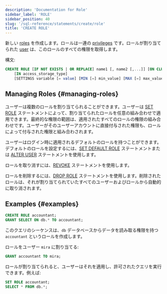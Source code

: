 ```yaml
---
description: 'Documentation for Role'
sidebar_label: 'ROLE'
sidebar_position: 40
slug: '/sql-reference/statements/create/role'
title: 'CREATE ROLE'
---
```




新しい [roles](../../../guides/sre/user-management/index.md#role-management) を作成します。ロールは一連の [privileges](/sql-reference/statements/grant#granting-privilege-syntax) です。ロールが割り当てられた [user](../../../sql-reference/statements/create/user.md) は、このロールのすべての権限を取得します。

構文:

```sql
CREATE ROLE [IF NOT EXISTS | OR REPLACE] name1 [, name2 [,...]] [ON CLUSTER cluster_name]
    [IN access_storage_type]
    [SETTINGS variable [= value] [MIN [=] min_value] [MAX [=] max_value] [CONST|READONLY|WRITABLE|CHANGEABLE_IN_READONLY] | PROFILE 'profile_name'] [,...]
```

## Managing Roles {#managing-roles}

ユーザーは複数のロールを割り当てられることができます。ユーザーは [SET ROLE](../../../sql-reference/statements/set-role.md) ステートメントによって、割り当てられたロールを任意の組み合わせで適用できます。最終的な権限の範囲は、適用されたすべてのロールの権限の組み合わせです。ユーザーがそのユーザーアカウントに直接付与された権限も、ロールによって付与された権限と組み合わされます。

ユーザーはログイン時に適用されるデフォルトのロールを持つことができます。デフォルトのロールを設定するには、[SET DEFAULT ROLE](/sql-reference/statements/set-role#set-default-role) ステートメントまたは [ALTER USER](/sql-reference/statements/alter/user) ステートメントを使用します。

ロールを取り消すには、[REVOKE](../../../sql-reference/statements/revoke.md) ステートメントを使用します。

ロールを削除するには、[DROP ROLE](/sql-reference/statements/drop#drop-role) ステートメントを使用します。削除されたロールは、それが割り当てられていたすべてのユーザーおよびロールから自動的に取り消されます。

## Examples {#examples}

```sql
CREATE ROLE accountant;
GRANT SELECT ON db.* TO accountant;
```

このクエリのシーケンスは、`db` データベースからデータを読み取る権限を持つ `accountant` というロールを作成します。

ロールをユーザー `mira` に割り当てる:

```sql
GRANT accountant TO mira;
```

ロールが割り当てられると、ユーザーはそれを適用し、許可されたクエリを実行できます。例えば:

```sql
SET ROLE accountant;
SELECT * FROM db.*;
```
